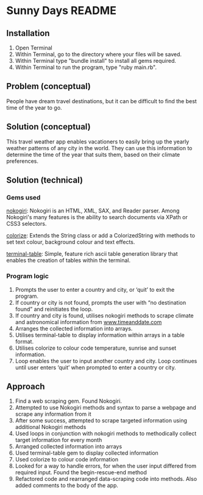 # Sunny Days README
## Installation
1. Open Terminal
2. Within Terminal, go to the directory where your files will be saved.
3. Within Terminal type "bundle install" to install all gems required.
4. Within Terminal to run the program, type "ruby main.rb".

## Problem (conceptual)

People have dream travel destinations, but it can be difficult to find the best time of the year to go. 


## Solution  (conceptual)

This travel weather app enables vacationers to easily bring up the yearly weather patterns of any city in the world. They can use this information to determine the time of the year that suits them, based on their climate preferences.


## Solution  (technical)

### Gems used

[nokogiri](https://rubygems.org/gems/nokogiri): Nokogiri is an HTML, XML, SAX, and Reader parser. Among Nokogiri's many features is the ability to search documents via XPath or CSS3 selectors.

[colorize](https://rubygems.org/gems/colorize): Extends the String class or add a ColorizedString with methods to set text colour, background colour and text effects. 

[terminal-table](https://rubygems.org/gems/terminal-table): Simple, feature rich ascii table generation library that enables the creation of tables within the terminal. 

### Program logic
1.	Prompts the user to enter a country and city, or ‘quit’ to exit the program.
2.	If country or city is not found, prompts the user with “no destination found” and reinitiates the loop.
3.	If country and city is found, utilises nokogiri methods to scrape climate and astronomical information from www.timeanddate.com
4.	Arranges the collected information into arrays.
5.	Utilises terminal-table to display information within arrays in a table format.
6.	Utilises colorize to colour code temperature, sunrise and sunset information.
7.	Loop enables the user to input another country and city. Loop continues until user enters ‘quit’ when prompted to enter a country or city.

## Approach
1.	Find a web scraping gem. Found Nokogiri.
2.	Attempted to use Nokogiri methods and syntax to parse a webpage and scrape any information from it
3.	After some success, attempted to scrape targeted information using additional Nokogiri methods
4.	Used loops in conjunction with nokogiri methods to methodically collect target information for every month
5.	Arranged collected information into arrays
6.	Used terminal-table gem to display collected information
7.	Used colorize to colour code information
8.	Looked for a way to handle errors, for when the user input differed from required input. Found the begin-rescue-end method
9.	Refactored code and rearranged data-scraping code into methods. Also added comments to the body of the app.


